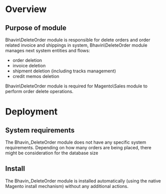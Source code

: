 # Overview
## Purpose of module

Bhavin\DeleteOrder module is responsible for delete orders and order related invoice and shippings in system,
Bhavin\DeleteOrder module manages next system entities and flows:

* order deletion
* invoice deletion
* shipment deletion (including tracks management)
* credit memos deletion

Bhavin\DeleteOrder module is required for Magento\Sales module to perform order delete operations.

# Deployment
## System requirements

The Bhavin_DeleteOrder module does not have any specific system requirements.
Depending on how many orders are being placed, there might be consideration for the database size

## Install
The Bhavin_DeleteOrder module is installed automatically (using the native Magento install mechanism) without any additional actions.